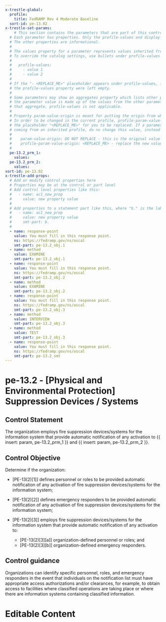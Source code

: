 ```yaml
---
x-trestle-global:
  profile:
    title: FedRAMP Rev 4 Moderate Baseline
  sort-id: pe-13.02
x-trestle-set-params:
    # This section contains the parameters that are part of this control.
  # Each parameter has properties. Only the profile-values and display-name properties are editable.
  # The other properties are informational.
  #
  # The values property for a parameter represents values inherited from the OSCAL catalog.
  # To override the catalog settings, use bullets under profile-values as shown below:
  #
  #   profile-values:
  #     - value 1
  #     - value 2
  #
  # If the "- <REPLACE_ME>" placeholder appears under profile-values, it is the same as if
  # the profile-values property were left empty.
  #
  # Some parameters may show an aggregates property which lists other parameters. This means
  # the parameter value is made up of the values from the other parameters. For parameters
  # that aggregate, profile-values is not applicable.
  #
  # Property param-value-origin is meant for putting the origin from where that parameter comes from.
  # In order to be changed in the current profile, profile-param-value-origin property will be displayed with
  # the placeholder "<REPLACE_ME>" for you to be replaced. If a parameter already has a param-value-origin
  # coming from an inherited profile, do no change this value, instead use profile-param-value-origin as follows:
  #
  #    param-value-origin: DO NOT REPLACE - this is the original value
  #    profile-param-value-origin: <REPLACE_ME> - replace the new value required HERE
  #
  pe-13.2_prm_1:
    values:
  pe-13.2_prm_2:
    values:
sort-id: pe-13.02
x-trestle-add-props:
  # Add or modify control properties here
  # Properties may be at the control or part level
  # Add control level properties like this:
  #   - name: ac1_new_prop
  #     value: new property value
  #
  # Add properties to a statement part like this, where "b." is the label of the target statement part
  #   - name: ac1_new_prop
  #     value: new property value
  #     smt-part: b.
  #
  - name: response-point
    value: You must fill in this response point.
    ns: https://fedramp.gov/ns/oscal
    smt-part: pe-13.2_obj.1
  - name: method
    value: EXAMINE
    smt-part: pe-13.2_obj.1
  - name: response-point
    value: You must fill in this response point.
    ns: https://fedramp.gov/ns/oscal
    smt-part: pe-13.2_obj.2
  - name: method
    value: EXAMINE
    smt-part: pe-13.2_obj.2
  - name: response-point
    value: You must fill in this response point.
    ns: https://fedramp.gov/ns/oscal
    smt-part: pe-13.2_obj.3
  - name: method
    value: INTERVIEW
    smt-part: pe-13.2_obj.3
  - name: method
    value: TEST
    smt-part: pe-13.2_obj.3
  - name: response-point
    value: You must fill in this response point.
    ns: https://fedramp.gov/ns/oscal
    smt-part: pe-13.2_smt
---
```


# pe-13.2 - \[Physical and Environmental Protection\] Suppression Devices / Systems

## Control Statement

The organization employs fire suppression devices/systems for the information system that provide automatic notification of any activation to {{ insert: param, pe-13.2_prm_1 }} and {{ insert: param, pe-13.2_prm_2 }}.

## Control Objective

Determine if the organization:

- \[PE-13(2)[1]\] defines personnel or roles to be provided automatic notification of any activation of fire suppression devices/systems for the information system;

- \[PE-13(2)[2]\] defines emergency responders to be provided automatic notification of any activation of fire suppression devices/systems for the information system;

- \[PE-13(2)[3]\] employs fire suppression devices/systems for the information system that provide automatic notification of any activation to:

  - \[PE-13(2)[3][a]\] organization-defined personnel or roles; and
  - \[PE-13(2)[3][b]\] organization-defined emergency responders.

## Control guidance

Organizations can identify specific personnel, roles, and emergency responders in the event that individuals on the notification list must have appropriate access authorizations and/or clearances, for example, to obtain access to facilities where classified operations are taking place or where there are information systems containing classified information.

# Editable Content

<!-- Make additions and edits below -->
<!-- The above represents the contents of the control as received by the profile, prior to additions. -->
<!-- If the profile makes additions to the control, they will appear below. -->
<!-- The above markdown may not be edited but you may edit the content below, and/or introduce new additions to be made by the profile. -->
<!-- If there is a yaml header at the top, parameter values may be edited. Use --set-parameters to incorporate the changes during assembly. -->
<!-- The content here will then replace what is in the profile for this control, after running profile-assemble. -->
<!-- The added parts in the profile for this control are below.  You may edit them and/or add new ones. -->
<!-- Each addition must have a heading either of the form ## Control my_addition_name -->
<!-- or ## Part a. (where the a. refers to one of the control statement labels.) -->
<!-- "## Control" parts are new parts added after the statement part. -->
<!-- "## Part" parts are new parts added into the top-level statement part with that label. -->
<!-- Subparts may be added with nested hash levels of the form ### My Subpart Name -->
<!-- underneath the parent ## Control or ## Part being added -->
<!-- See https://oscal-compass.github.io/compliance-trestle/tutorials/ssp_profile_catalog_authoring/ssp_profile_catalog_authoring for guidance. -->
